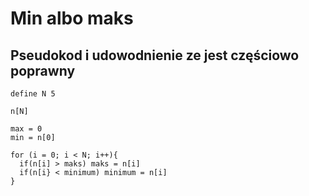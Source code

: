 # Min albo maks
## Pseudokod i udowodnienie ze jest częściowo poprawny
```
define N 5

n[N]

max = 0
min = n[0]

for (i = 0; i < N; i++){
  if(n[i] > maks) maks = n[i]
  if(n[i} < minimum) minimum = n[i]
}
```
